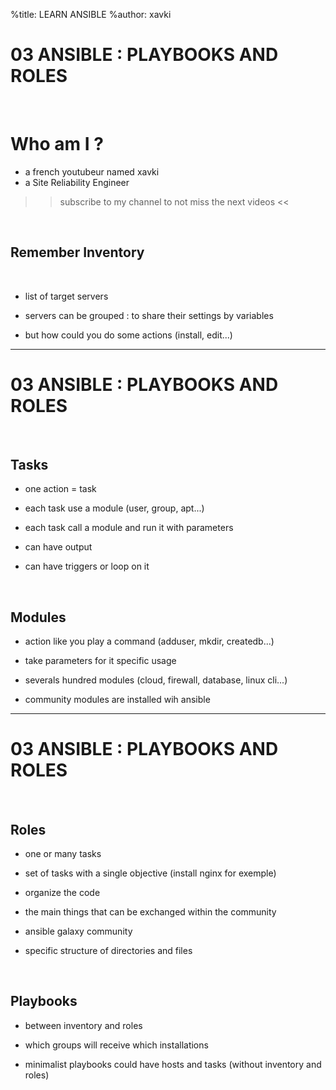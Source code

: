 %title: LEARN ANSIBLE
%author: xavki


# 03 ANSIBLE : PLAYBOOKS AND ROLES

<br>

# Who am I ? 

* a french youtubeur named xavki
* a Site Reliability Engineer

>> subscribe to my channel to not miss the next videos <<

<br>

## Remember Inventory

<br>

* list of target servers

* servers can be grouped : to share their settings by variables

* but how could you do some actions (install, edit...)

----------------------------------------------------------------------------------

# 03 ANSIBLE : PLAYBOOKS AND ROLES

<br>

## Tasks

* one action = task

* each task use a module (user, group, apt...)

* each task call a module and run it with parameters

* can have output

* can have triggers or loop on it

<br>

## Modules

* action like you play a command (adduser, mkdir, createdb...)

* take parameters for it specific usage

* severals hundred modules (cloud, firewall, database, linux cli...)

* community modules are installed wih ansible

----------------------------------------------------------------------------------

# 03 ANSIBLE : PLAYBOOKS AND ROLES

<br>

## Roles

* one or many tasks

* set of tasks with a single objective (install nginx for exemple)

* organize the code

* the main things that can be exchanged within the community

* ansible galaxy community

* specific structure of directories and files

<br>

## Playbooks

* between inventory and roles

* which groups will receive which installations

* minimalist playbooks could have hosts and tasks (without inventory and roles)



